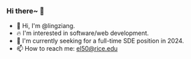 ### Hi there~ 👋

<!--
**FrostLingz/FrostLingz** is a ✨ _special_ ✨ repository because its `README.md` (this file) appears on your GitHub profile.

Here are some ideas to get you started:

- 🔭 I’m currently working on ...
- 🌱 I’m currently learning ...
- 👯 I’m looking to collaborate on ...
- 🤔 I’m looking for help with ...
- 💬 Ask me about ...
- 📫 How to reach me: ...
- 😄 Pronouns: ...
- ⚡ Fun fact: ...
-->

- 🌱 Hi, I'm @lingziang.  
- 🔥 I'm interested in software/web development.  
- 🔭 I'm currently seeking for a full-time SDE position in 2024.  
- 📫 How to reach me: el50@rice.edu 

<!--
<img align="center" src="https://github-readme-stats.vercel.app/api?username=FrostLingz&show_icons=true&icon_color=CE1D2D&text_color=718096&bg_color=ffffff&hide_title=true" /> 
-->

